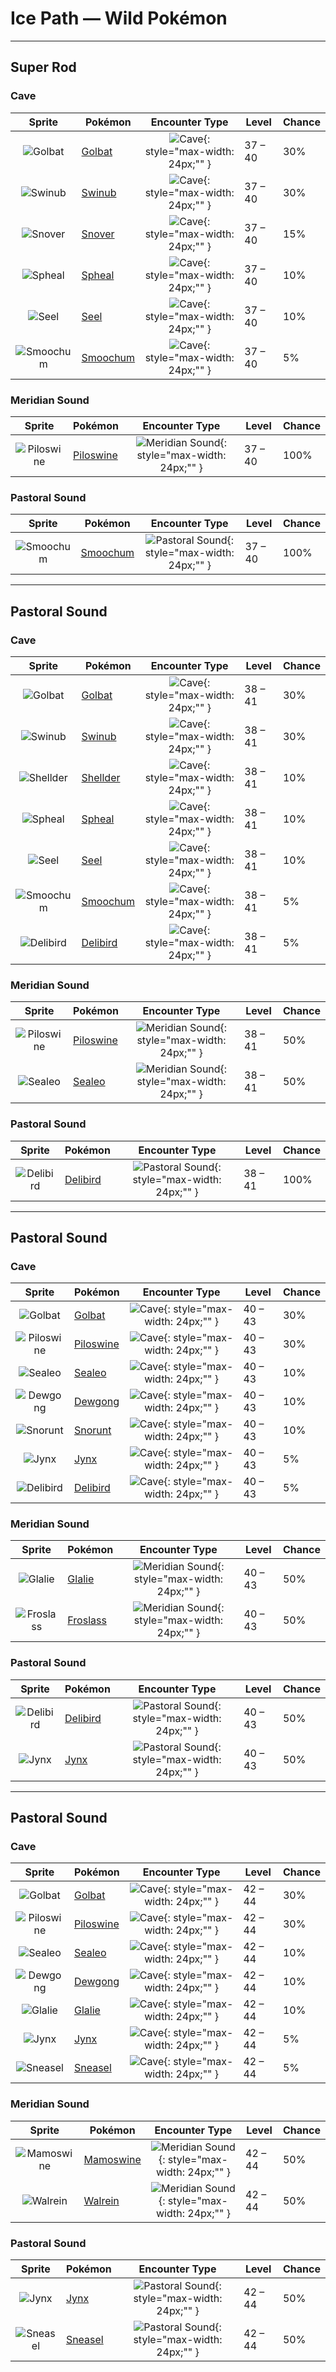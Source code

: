 # Ice Path — Wild Pokémon

---

## Super Rod

### Cave

| Sprite | Pokémon | Encounter Type | Level | Chance |
|:------:|---------|:--------------:|-------|--------|
| ![Golbat](../../assets/sprites/golbat/front.gif "Golbat: It can drink more than 10 ounces of blood at once. If it has too much, it gets heavy and flies clumsily.") | [Golbat](../../pokemon/golbat.md) | ![Cave](../../assets/encounter_types/cave.png "Cave"){: style="max-width: 24px;"" }| 37 – 40 | 30% |
| ![Swinub](../../assets/sprites/swinub/front.gif "Swinub: If it smells something enticing, it dashes off headlong to find the source of the aroma.") | [Swinub](../../pokemon/swinub.md) | ![Cave](../../assets/encounter_types/cave.png "Cave"){: style="max-width: 24px;"" }| 37 – 40 | 30% |
| ![Snover](../../assets/sprites/snover/front.gif "Snover: During cold seasons, it migrates to the mountain’s lower reaches. It returns to the snow-covered summit in the spring.") | [Snover](../../pokemon/snover.md) | ![Cave](../../assets/encounter_types/cave.png "Cave"){: style="max-width: 24px;"" }| 37 – 40 | 15% |
| ![Spheal](../../assets/sprites/spheal/front.gif "Spheal: It crosses the oceans by rolling itself on drifting ice. Fluffy fur keeps it warm when the temperature is below freezing.") | [Spheal](../../pokemon/spheal.md) | ![Cave](../../assets/encounter_types/cave.png "Cave"){: style="max-width: 24px;"" }| 37 – 40 | 10% |
| ![Seel](../../assets/sprites/seel/front.gif "Seel: In daytime, it is often found asleep on the seabed in shallow waters. Its nostrils close while it swims.") | [Seel](../../pokemon/seel.md) | ![Cave](../../assets/encounter_types/cave.png "Cave"){: style="max-width: 24px;"" }| 37 – 40 | 10% |
| ![Smoochum](../../assets/sprites/smoochum/front.gif "Smoochum: It always rocks its head slowly backwards and forwards as if it is trying to kiss someone.") | [Smoochum](../../pokemon/smoochum.md) | ![Cave](../../assets/encounter_types/cave.png "Cave"){: style="max-width: 24px;"" }| 37 – 40 | 5% |

### Meridian Sound

| Sprite | Pokémon | Encounter Type | Level | Chance |
|:------:|---------|:--------------:|-------|--------|
| ![Piloswine](../../assets/sprites/piloswine/front.gif "Piloswine: If it charges at an enemy, the hairs on its back stand up straight. It is very sensitive to sound.") | [Piloswine](../../pokemon/piloswine.md) | ![Meridian Sound](../../assets/encounter_types/meridian_sound.png "Meridian Sound"){: style="max-width: 24px;"" }| 37 – 40 | 100% |

### Pastoral Sound

| Sprite | Pokémon | Encounter Type | Level | Chance |
|:------:|---------|:--------------:|-------|--------|
| ![Smoochum](../../assets/sprites/smoochum/front.gif "Smoochum: It always rocks its head slowly backwards and forwards as if it is trying to kiss someone.") | [Smoochum](../../pokemon/smoochum.md) | ![Pastoral Sound](../../assets/encounter_types/pastoral_sound.png "Pastoral Sound"){: style="max-width: 24px;"" }| 37 – 40 | 100% |

---

## Pastoral Sound

### Cave

| Sprite | Pokémon | Encounter Type | Level | Chance |
|:------:|---------|:--------------:|-------|--------|
| ![Golbat](../../assets/sprites/golbat/front.gif "Golbat: It can drink more than 10 ounces of blood at once. If it has too much, it gets heavy and flies clumsily.") | [Golbat](../../pokemon/golbat.md) | ![Cave](../../assets/encounter_types/cave.png "Cave"){: style="max-width: 24px;"" }| 38 – 41 | 30% |
| ![Swinub](../../assets/sprites/swinub/front.gif "Swinub: If it smells something enticing, it dashes off headlong to find the source of the aroma.") | [Swinub](../../pokemon/swinub.md) | ![Cave](../../assets/encounter_types/cave.png "Cave"){: style="max-width: 24px;"" }| 38 – 41 | 30% |
| ![Shellder](../../assets/sprites/shellder/front.gif "Shellder: Grains of sand trapped in its shells mix with its body fluids to form beautiful pearls.") | [Shellder](../../pokemon/shellder.md) | ![Cave](../../assets/encounter_types/cave.png "Cave"){: style="max-width: 24px;"" }| 38 – 41 | 10% |
| ![Spheal](../../assets/sprites/spheal/front.gif "Spheal: It crosses the oceans by rolling itself on drifting ice. Fluffy fur keeps it warm when the temperature is below freezing.") | [Spheal](../../pokemon/spheal.md) | ![Cave](../../assets/encounter_types/cave.png "Cave"){: style="max-width: 24px;"" }| 38 – 41 | 10% |
| ![Seel](../../assets/sprites/seel/front.gif "Seel: In daytime, it is often found asleep on the seabed in shallow waters. Its nostrils close while it swims.") | [Seel](../../pokemon/seel.md) | ![Cave](../../assets/encounter_types/cave.png "Cave"){: style="max-width: 24px;"" }| 38 – 41 | 10% |
| ![Smoochum](../../assets/sprites/smoochum/front.gif "Smoochum: It always rocks its head slowly backwards and forwards as if it is trying to kiss someone.") | [Smoochum](../../pokemon/smoochum.md) | ![Cave](../../assets/encounter_types/cave.png "Cave"){: style="max-width: 24px;"" }| 38 – 41 | 5% |
| ![Delibird](../../assets/sprites/delibird/front.gif "Delibird: It nests at the edge of sharp cliffs. It spends all day carrying food to its awaiting chicks.") | [Delibird](../../pokemon/delibird.md) | ![Cave](../../assets/encounter_types/cave.png "Cave"){: style="max-width: 24px;"" }| 38 – 41 | 5% |

### Meridian Sound

| Sprite | Pokémon | Encounter Type | Level | Chance |
|:------:|---------|:--------------:|-------|--------|
| ![Piloswine](../../assets/sprites/piloswine/front.gif "Piloswine: If it charges at an enemy, the hairs on its back stand up straight. It is very sensitive to sound.") | [Piloswine](../../pokemon/piloswine.md) | ![Meridian Sound](../../assets/encounter_types/meridian_sound.png "Meridian Sound"){: style="max-width: 24px;"" }| 38 – 41 | 50% |
| ![Sealeo](../../assets/sprites/sealeo/front.gif "Sealeo: It has a very sensitive nose. It touches new things with its nose to examine them.") | [Sealeo](../../pokemon/sealeo.md) | ![Meridian Sound](../../assets/encounter_types/meridian_sound.png "Meridian Sound"){: style="max-width: 24px;"" }| 38 – 41 | 50% |

### Pastoral Sound

| Sprite | Pokémon | Encounter Type | Level | Chance |
|:------:|---------|:--------------:|-------|--------|
| ![Delibird](../../assets/sprites/delibird/front.gif "Delibird: It nests at the edge of sharp cliffs. It spends all day carrying food to its awaiting chicks.") | [Delibird](../../pokemon/delibird.md) | ![Pastoral Sound](../../assets/encounter_types/pastoral_sound.png "Pastoral Sound"){: style="max-width: 24px;"" }| 38 – 41 | 100% |

---

## Pastoral Sound

### Cave

| Sprite | Pokémon | Encounter Type | Level | Chance |
|:------:|---------|:--------------:|-------|--------|
| ![Golbat](../../assets/sprites/golbat/front.gif "Golbat: It can drink more than 10 ounces of blood at once. If it has too much, it gets heavy and flies clumsily.") | [Golbat](../../pokemon/golbat.md) | ![Cave](../../assets/encounter_types/cave.png "Cave"){: style="max-width: 24px;"" }| 40 – 43 | 30% |
| ![Piloswine](../../assets/sprites/piloswine/front.gif "Piloswine: If it charges at an enemy, the hairs on its back stand up straight. It is very sensitive to sound.") | [Piloswine](../../pokemon/piloswine.md) | ![Cave](../../assets/encounter_types/cave.png "Cave"){: style="max-width: 24px;"" }| 40 – 43 | 30% |
| ![Sealeo](../../assets/sprites/sealeo/front.gif "Sealeo: It has a very sensitive nose. It touches new things with its nose to examine them.") | [Sealeo](../../pokemon/sealeo.md) | ![Cave](../../assets/encounter_types/cave.png "Cave"){: style="max-width: 24px;"" }| 40 – 43 | 10% |
| ![Dewgong](../../assets/sprites/dewgong/front.gif "Dewgong: It loves frigid seas with ice floes. It uses its long tail to change swimming direction quickly.") | [Dewgong](../../pokemon/dewgong.md) | ![Cave](../../assets/encounter_types/cave.png "Cave"){: style="max-width: 24px;"" }| 40 – 43 | 10% |
| ![Snorunt](../../assets/sprites/snorunt/front.gif "Snorunt: It’s said that if they are seen at midnight, they’ll cause heavy snow. They eat snow and ice to survive.") | [Snorunt](../../pokemon/snorunt.md) | ![Cave](../../assets/encounter_types/cave.png "Cave"){: style="max-width: 24px;"" }| 40 – 43 | 10% |
| ![Jynx](../../assets/sprites/jynx/front.gif "Jynx: It speaks a language similar to that of humans. However, it seems to use dancing to communicate.") | [Jynx](../../pokemon/jynx.md) | ![Cave](../../assets/encounter_types/cave.png "Cave"){: style="max-width: 24px;"" }| 40 – 43 | 5% |
| ![Delibird](../../assets/sprites/delibird/front.gif "Delibird: It nests at the edge of sharp cliffs. It spends all day carrying food to its awaiting chicks.") | [Delibird](../../pokemon/delibird.md) | ![Cave](../../assets/encounter_types/cave.png "Cave"){: style="max-width: 24px;"" }| 40 – 43 | 5% |

### Meridian Sound

| Sprite | Pokémon | Encounter Type | Level | Chance |
|:------:|---------|:--------------:|-------|--------|
| ![Glalie](../../assets/sprites/glalie/front.gif "Glalie: It can instantly freeze moisture in the atmosphere. It uses this power to freeze its foes.") | [Glalie](../../pokemon/glalie.md) | ![Meridian Sound](../../assets/encounter_types/meridian_sound.png "Meridian Sound"){: style="max-width: 24px;"" }| 40 – 43 | 50% |
| ![Froslass](../../assets/sprites/froslass/front.gif "Froslass: Legends in snowy regions say that a woman who was lost on an icy mountain was reborn as FROSLASS") | [Froslass](../../pokemon/froslass.md) | ![Meridian Sound](../../assets/encounter_types/meridian_sound.png "Meridian Sound"){: style="max-width: 24px;"" }| 40 – 43 | 50% |

### Pastoral Sound

| Sprite | Pokémon | Encounter Type | Level | Chance |
|:------:|---------|:--------------:|-------|--------|
| ![Delibird](../../assets/sprites/delibird/front.gif "Delibird: It nests at the edge of sharp cliffs. It spends all day carrying food to its awaiting chicks.") | [Delibird](../../pokemon/delibird.md) | ![Pastoral Sound](../../assets/encounter_types/pastoral_sound.png "Pastoral Sound"){: style="max-width: 24px;"" }| 40 – 43 | 50% |
| ![Jynx](../../assets/sprites/jynx/front.gif "Jynx: It speaks a language similar to that of humans. However, it seems to use dancing to communicate.") | [Jynx](../../pokemon/jynx.md) | ![Pastoral Sound](../../assets/encounter_types/pastoral_sound.png "Pastoral Sound"){: style="max-width: 24px;"" }| 40 – 43 | 50% |

---

## Pastoral Sound

### Cave

| Sprite | Pokémon | Encounter Type | Level | Chance |
|:------:|---------|:--------------:|-------|--------|
| ![Golbat](../../assets/sprites/golbat/front.gif "Golbat: It can drink more than 10 ounces of blood at once. If it has too much, it gets heavy and flies clumsily.") | [Golbat](../../pokemon/golbat.md) | ![Cave](../../assets/encounter_types/cave.png "Cave"){: style="max-width: 24px;"" }| 42 – 44 | 30% |
| ![Piloswine](../../assets/sprites/piloswine/front.gif "Piloswine: If it charges at an enemy, the hairs on its back stand up straight. It is very sensitive to sound.") | [Piloswine](../../pokemon/piloswine.md) | ![Cave](../../assets/encounter_types/cave.png "Cave"){: style="max-width: 24px;"" }| 42 – 44 | 30% |
| ![Sealeo](../../assets/sprites/sealeo/front.gif "Sealeo: It has a very sensitive nose. It touches new things with its nose to examine them.") | [Sealeo](../../pokemon/sealeo.md) | ![Cave](../../assets/encounter_types/cave.png "Cave"){: style="max-width: 24px;"" }| 42 – 44 | 10% |
| ![Dewgong](../../assets/sprites/dewgong/front.gif "Dewgong: It loves frigid seas with ice floes. It uses its long tail to change swimming direction quickly.") | [Dewgong](../../pokemon/dewgong.md) | ![Cave](../../assets/encounter_types/cave.png "Cave"){: style="max-width: 24px;"" }| 42 – 44 | 10% |
| ![Glalie](../../assets/sprites/glalie/front.gif "Glalie: It can instantly freeze moisture in the atmosphere. It uses this power to freeze its foes.") | [Glalie](../../pokemon/glalie.md) | ![Cave](../../assets/encounter_types/cave.png "Cave"){: style="max-width: 24px;"" }| 42 – 44 | 10% |
| ![Jynx](../../assets/sprites/jynx/front.gif "Jynx: It speaks a language similar to that of humans. However, it seems to use dancing to communicate.") | [Jynx](../../pokemon/jynx.md) | ![Cave](../../assets/encounter_types/cave.png "Cave"){: style="max-width: 24px;"" }| 42 – 44 | 5% |
| ![Sneasel](../../assets/sprites/sneasel/front.gif "Sneasel: Vicious in nature, it drives PIDGEY from their nests and scavenges any leftovers it can find.") | [Sneasel](../../pokemon/sneasel.md) | ![Cave](../../assets/encounter_types/cave.png "Cave"){: style="max-width: 24px;"" }| 42 – 44 | 5% |

### Meridian Sound

| Sprite | Pokémon | Encounter Type | Level | Chance |
|:------:|---------|:--------------:|-------|--------|
| ![Mamoswine](../../assets/sprites/mamoswine/front.gif "Mamoswine: It flourished worldwide during the ice age but its population declined when the masses of ice began to dwindle.") | [Mamoswine](../../pokemon/mamoswine.md) | ![Meridian Sound](../../assets/encounter_types/meridian_sound.png "Meridian Sound"){: style="max-width: 24px;"" }| 42 – 44 | 50% |
| ![Walrein](../../assets/sprites/walrein/front.gif "Walrein: It shatters drift ice with its strong tusks. Its thick layer of blubber repels enemy attacks.") | [Walrein](../../pokemon/walrein.md) | ![Meridian Sound](../../assets/encounter_types/meridian_sound.png "Meridian Sound"){: style="max-width: 24px;"" }| 42 – 44 | 50% |

### Pastoral Sound

| Sprite | Pokémon | Encounter Type | Level | Chance |
|:------:|---------|:--------------:|-------|--------|
| ![Jynx](../../assets/sprites/jynx/front.gif "Jynx: It speaks a language similar to that of humans. However, it seems to use dancing to communicate.") | [Jynx](../../pokemon/jynx.md) | ![Pastoral Sound](../../assets/encounter_types/pastoral_sound.png "Pastoral Sound"){: style="max-width: 24px;"" }| 42 – 44 | 50% |
| ![Sneasel](../../assets/sprites/sneasel/front.gif "Sneasel: Vicious in nature, it drives PIDGEY from their nests and scavenges any leftovers it can find.") | [Sneasel](../../pokemon/sneasel.md) | ![Pastoral Sound](../../assets/encounter_types/pastoral_sound.png "Pastoral Sound"){: style="max-width: 24px;"" }| 42 – 44 | 50% |

